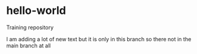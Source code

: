 # hello-world
Training repository

I am adding a lot of new text but it is only in this branch
so there
not in the main branch at all
